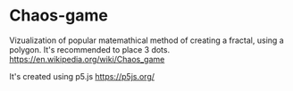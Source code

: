 # Chaos-game
Vizualization of popular matemathical method of creating a fractal, using a polygon. It's recommended to place 3 dots.
https://en.wikipedia.org/wiki/Chaos_game

It's created using p5.js
https://p5js.org/
